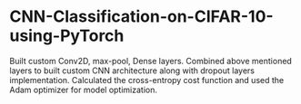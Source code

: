 # CNN-Classification-on-CIFAR-10-using-PyTorch
Built custom Conv2D, max-pool, Dense layers. Combined above mentioned layers to built custom CNN architecture along with dropout layers implementation. Calculated the cross-entropy cost function and used the Adam optimizer for model optimization.
